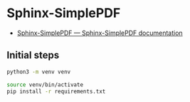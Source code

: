 # Sphinx-SimplePDF

- [Sphinx-SimplePDF — Sphinx-SimplePDF documentation](https://sphinx-simplepdf.readthedocs.io/en/latest/)

## Initial steps

```bash
python3 -m venv venv
```

```bash
source venv/bin/activate
pip install -r requirements.txt
```
